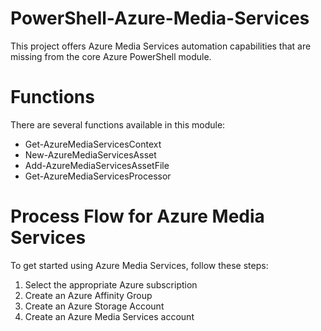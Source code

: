 PowerShell-Azure-Media-Services
===============================

This project offers Azure Media Services automation capabilities that are missing from the core Azure PowerShell module.

Functions
===============

There are several functions available in this module:

* Get-AzureMediaServicesContext
* New-AzureMediaServicesAsset
* Add-AzureMediaServicesAssetFile
* Get-AzureMediaServicesProcessor

Process Flow for Azure Media Services
======================================

To get started using Azure Media Services, follow these steps:

1. Select the appropriate Azure subscription
2. Create an Azure Affinity Group
3. Create an Azure Storage Account
4. Create an Azure Media Services account

